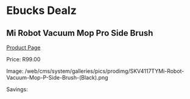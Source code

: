 
# Ebucks Dealz
## Mi Robot Vacuum Mop Pro Side Brush
[Product Page](https://www.ebucks.com/web/shop/productSelected.do?prodId=1065096104&catId=998409624)

Price: R99.00

Image: /web/cms/system/galleries/pics/prodimg/SKV4117TYMi-Robot-Vacuum-Mop-P-Side-Brush-(Black).png

Savings: 


	